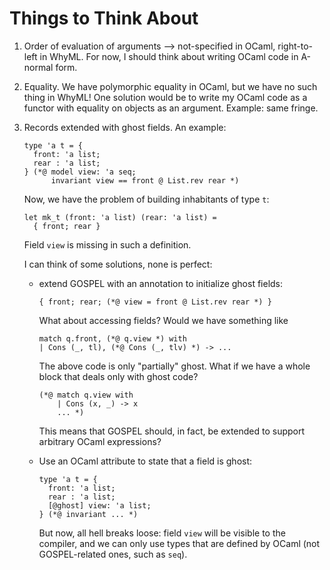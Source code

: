 Things to Think About
=====================

1. Order of evaluation of arguments --> not-specified in OCaml, right-to-left in
   WhyML.
   For now, I should think about writing OCaml code in A-normal form.

2. Equality.
   We have polymorphic equality in OCaml, but we have no
   such thing in WhyML! One solution would be to write my OCaml code as a
   functor with equality on objects as an argument. Example: same fringe.

3. Records extended with ghost fields. An example:
   ```
   type 'a t = {
     front: 'a list;
     rear : 'a list;
   } (*@ model view: 'a seq;
         invariant view == front @ List.rev rear *)
   ```
   Now, we have the problem of building inhabitants of type `t`:
   ```
   let mk_t (front: 'a list) (rear: 'a list) =
     { front; rear }
   ```
   Field `view` is missing in such a definition.

   I can think of some solutions, none is perfect:
   * extend GOSPEL with an annotation to initialize ghost fields:
     ```
     { front; rear; (*@ view = front @ List.rev rear *) }
     ```
     What about accessing fields? Would we have something like
     ```
     match q.front, (*@ q.view *) with
     | Cons (_, tl), (*@ Cons (_, tlv) *) -> ...
     ```
     The above code is only "partially" ghost. What if we have a whole block
     that deals only with ghost code?
     ```
     (*@ match q.view with
         | Cons (x, _) -> x
         ... *)
     ```
     This means that GOSPEL should, in fact, be extended to support arbitrary
     OCaml expressions?

   * Use an OCaml attribute to state that a field is ghost:
     ```
     type 'a t = {
       front: 'a list;
       rear : 'a list;
       [@ghost] view: 'a list;
     } (*@ invariant ... *)
     ```
     But now, all hell breaks loose: field `view` will be visible to the
     compiler, and we can only use types that are defined by OCaml (not
     GOSPEL-related ones, such as `seq`).

